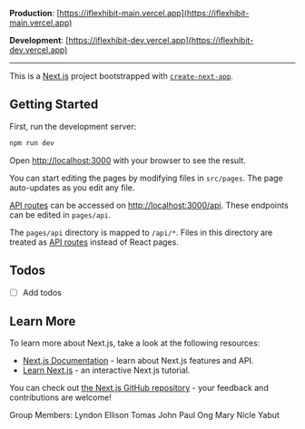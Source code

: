 **Production**: [https://iflexhibit-main.vercel.app](https://iflexhibit-main.vercel.app)

**Development**: [https://iflexhibit-dev.vercel.app](https://iflexhibit-dev.vercel.app)

---

This is a [Next.js](https://nextjs.org/) project bootstrapped with [`create-next-app`](https://github.com/vercel/next.js/tree/canary/packages/create-next-app).

## Getting Started

First, run the development server:

```bash
npm run dev
```

Open [http://localhost:3000](http://localhost:3000) with your browser to see the result.

You can start editing the pages by modifying files in `src/pages`. The page auto-updates as you edit any file.

[API routes](https://nextjs.org/docs/api-routes/introduction) can be accessed on [http://localhost:3000/api](http://localhost:3000/api). These endpoints can be edited in `pages/api`.

The `pages/api` directory is mapped to `/api/*`. Files in this directory are treated as [API routes](https://nextjs.org/docs/api-routes/introduction) instead of React pages.

## Todos

- [ ] Add todos

## Learn More

To learn more about Next.js, take a look at the following resources:

- [Next.js Documentation](https://nextjs.org/docs) - learn about Next.js features and API.
- [Learn Next.js](https://nextjs.org/learn) - an interactive Next.js tutorial.

You can check out [the Next.js GitHub repository](https://github.com/vercel/next.js/) - your feedback and contributions are welcome!

Group Members:
Lyndon Ellison Tomas
John Paul Ong
Mary Nicle Yabut
